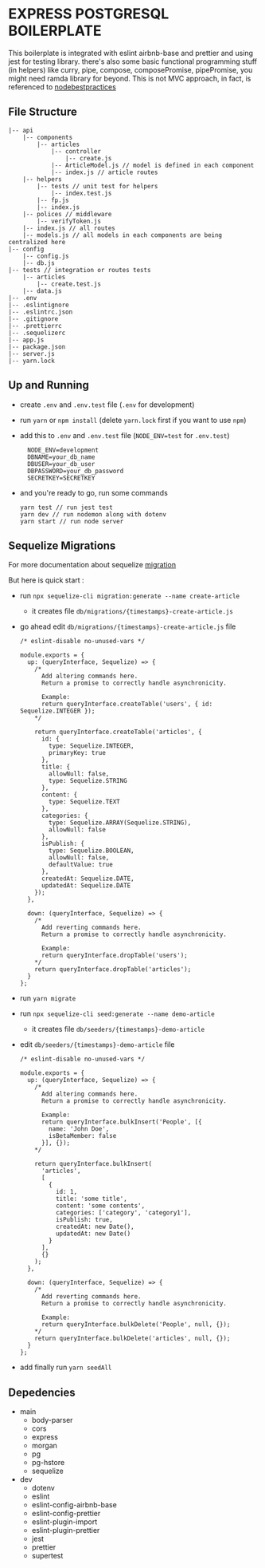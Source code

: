 # EXPRESS POSTGRESQL BOILERPLATE

This boilerplate is integrated with eslint airbnb-base and prettier and using jest for testing library. there's also some basic functional programming stuff (in helpers) like curry, pipe, compose, composePromise, pipePromise, you might need ramda library for beyond. This is not MVC approach, in fact, is referenced to [nodebestpractices](https://github.com/i0natan/nodebestpractices)

## File Structure

```
|-- api
    |-- components
        |-- articles
            |-- controller
                |-- create.js
            |-- ArticleModel.js // model is defined in each component
            |-- index.js // article routes
    |-- helpers
        |-- tests // unit test for helpers
            |-- index.test.js
        |-- fp.js
        |-- index.js
    |-- polices // middleware
        |-- verifyToken.js
    |-- index.js // all routes
    |-- models.js // all models in each components are being centralized here
|-- config
    |-- config.js
    |-- db.js
|-- tests // integration or routes tests
    |-- articles
        |-- create.test.js
    |-- data.js
|-- .env
|-- .eslintignore
|-- .eslintrc.json
|-- .gitignore
|-- .prettierrc
|-- .sequelizerc
|-- app.js
|-- package.json
|-- server.js
|-- yarn.lock
```

## Up and Running

- create `.env` and `.env.test` file (`.env` for development)
- run `yarn` or `npm install` (delete `yarn.lock` first if you want to use `npm`)
- add this to `.env` and `.env.test` file (`NODE_ENV=test` for `.env.test`)
  ```
    NODE_ENV=development
    DBNAME=your_db_name
    DBUSER=your_db_user
    DBPASSWORD=your_db_password
    SECRETKEY=SECRETKEY
  ```
- and you're ready to go, run some commands

  ```
  yarn test // run jest test
  yarn dev // run nodemon along with dotenv
  yarn start // run node server
  ```

## Sequelize Migrations

For more documentation about sequelize [migration](https://sequelize.org/master/manual/migrations.html)

But here is quick start :

- run `npx sequelize-cli migration:generate --name create-article`

  - it creates file `db/migrations/{timestamps}-create-article.js`

- go ahead edit `db/migrations/{timestamps}-create-article.js` file

  ```
  /* eslint-disable no-unused-vars */

  module.exports = {
    up: (queryInterface, Sequelize) => {
      /*
        Add altering commands here.
        Return a promise to correctly handle asynchronicity.

        Example:
        return queryInterface.createTable('users', { id: Sequelize.INTEGER });
      */

      return queryInterface.createTable('articles', {
        id: {
          type: Sequelize.INTEGER,
          primaryKey: true
        },
        title: {
          allowNull: false,
          type: Sequelize.STRING
        },
        content: {
          type: Sequelize.TEXT
        },
        categories: {
          type: Sequelize.ARRAY(Sequelize.STRING),
          allowNull: false
        },
        isPublish: {
          type: Sequelize.BOOLEAN,
          allowNull: false,
          defaultValue: true
        },
        createdAt: Sequelize.DATE,
        updatedAt: Sequelize.DATE
      });
    },

    down: (queryInterface, Sequelize) => {
      /*
        Add reverting commands here.
        Return a promise to correctly handle asynchronicity.

        Example:
        return queryInterface.dropTable('users');
      */
      return queryInterface.dropTable('articles');
    }
  };

  ```

- run `yarn migrate`
- run `npx sequelize-cli seed:generate --name demo-article`
  - it creates file `db/seeders/{timestamps}-demo-article`
- edit `db/seeders/{timestamps}-demo-article` file

  ```
  /* eslint-disable no-unused-vars */

  module.exports = {
    up: (queryInterface, Sequelize) => {
      /*
        Add altering commands here.
        Return a promise to correctly handle asynchronicity.

        Example:
        return queryInterface.bulkInsert('People', [{
          name: 'John Doe',
          isBetaMember: false
        }], {});
      */

      return queryInterface.bulkInsert(
        'articles',
        [
          {
            id: 1,
            title: 'some title',
            content: 'some contents',
            categories: ['category', 'category1'],
            isPublish: true,
            createdAt: new Date(),
            updatedAt: new Date()
          }
        ],
        {}
      );
    },

    down: (queryInterface, Sequelize) => {
      /*
        Add reverting commands here.
        Return a promise to correctly handle asynchronicity.

        Example:
        return queryInterface.bulkDelete('People', null, {});
      */
      return queryInterface.bulkDelete('articles', null, {});
    }
  };

  ```

- add finally run `yarn seedAll`

## Depedencies

- main
  - body-parser
  - cors
  - express
  - morgan
  - pg
  - pg-hstore
  - sequelize
- dev
  - dotenv
  - eslint
  - eslint-config-airbnb-base
  - eslint-config-prettier
  - eslint-plugin-import
  - eslint-plugin-prettier
  - jest
  - prettier
  - supertest
